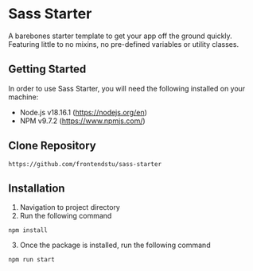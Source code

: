 # Sass Starter

A barebones starter template to get your app off the ground quickly. Featuring little to no mixins, no pre-defined variables or utility classes.

## Getting Started

In order to use Sass Starter, you will need the following installed on your machine:

- Node.js v18.16.1 (https://nodejs.org/en)
- NPM v9.7.2 (https://www.npmjs.com/)

## Clone Repository

```shell
https://github.com/frontendstu/sass-starter
```

## Installation

1. Navigation to project directory
2. Run the following command

```shell
npm install
```

3. Once the package is installed, run the following command

```shell
npm run start
```
